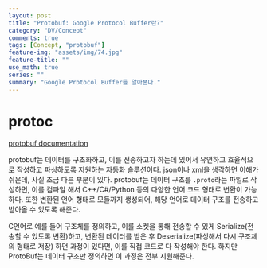```yaml
---
layout: post
title: "Protobuf: Google Protocol Buffer란?"
category: "DV/Concept"
comments: true
tags: [Concept, "protobuf"]
feature-img: "assets/img/74.jpg"
feature-title: ""
use_math: true
series: ""
summary: "Google Protocol Buffer를 알아본다."
---
```



# protoc

[protobuf documentation](https://developers.google.com/protocol-buffers)

protobuf는 데이터를 구조화하고, 이를 전송하고자 하는데 있어서 유연하고 효율적으로 작성하고 파싱하도록 지원하는 자동화 솔루션이다. json이나 xml을 생각하면 이해가 쉬운데, 사실 조금 다른 부분이 있다. protobuf는 데이터 구조를 `.proto`라는 파일로 작성하면, 이를 컴파일 해서 C++/C#/Python 등의 다양한 언어 코드 형태로 변환이 가능하다. 또한 변환된 언어 형태로 모듈까지 생성되어, 해당 언어로 데이터 구조를 전송하고 받아올 수 있도록 해준다.

C언어로 예를 들어 구조체를 정의하고, 이를 소켓을 통해 전송할 수 있게 Serialize(전송할 수 있도록 변환)하고, 변환된 데이터를 받은 후 Deserialize(파싱해서 다시 구조체의 형태로 저장) 하던 과정이 있다면, 이를 직접 코드로 다 작성해야 한다. 하지만 ProtoBuf는 데이터 구조만 정의하면 이 과정은 전부 지원해준다.
